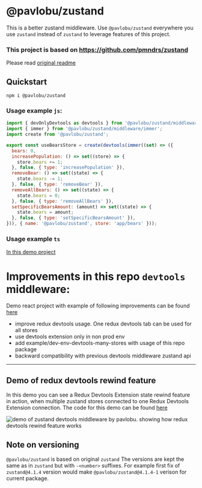 # @pavlobu/zustand

This is a better zustand middleware.
Use `@pavlobu/zustand` everywhere you use `zustand` instead of `zustand` to leverage features of this project.
### This project is based on https://github.com/pmndrs/zustand
Please read [original readme](https://github.com/pmndrs/zustand#readme)
## Quickstart
`npm i @pavlobu/zustand`

### Usage example `js`:
```js
import { devOnlyDevtools as devtools } from '@pavlobu/zustand/middleware';
import { immer } from '@pavlobu/zustand/middleware/immer';
import create from '@pavlobu/zustand';

export const useBearsStore = create(devtools(immer((set) => ({
  bears: 0,
  increasePopulation: () => set((store) => {
    store.bears += 1;
  }, false, { type: 'increasePopulation' }),
  removeBear: () => set((state) => {
    state.bears -= 1;
  }, false, { type: 'removeBear' }),
  removeAllBears: () => set((state) => {
    state.bears = 0;
  }, false, { type: 'removeAllBears' }),
  setSpecificBearsAmount: (amount) => set((state) => {
    state.bears = amount;
  }, false, { type: 'setSpecificBearsAmount' }),
})), { name: '@pavlobu/zustand', store: 'app/bears' }));
```

### Usage example `ts`
[In this demo project](https://github.com/pavlobu/zustand/tree/%40pavlobu-zustand-devtools-middleware/examples/dev-env-devtools-many-stores)

# Improvements in this repo `devtools` middleware:
Demo react project with example of following improvements can be found [here](https://github.com/pavlobu/zustand/tree/%40pavlobu-zustand-devtools-middleware/examples/dev-env-devtools-many-stores)
* improve redux devtools usage. One redux devtools tab can be used for all stores
* use devtools extension only in non prod env
* add example/dev-env-devtools-many-stores with usage of this repo package
* backward compatibility with previous devtools middleware zustand api

---
## Demo of redux devtools rewind feature 
In this demo you can see a Redux Devtools Extension state rewind feature in action, when multiple zustand stores connected to one Redux Devtools Extension connection.
The code for this demo can be found [here](https://github.com/pavlobu/zustand/tree/%40pavlobu-zustand-devtools-middleware/examples/dev-env-devtools-many-stores)


![demo of zustand devtools middleware by pavlobu. showing how redux devtools rewind feature works](https://github.com/pavlobu/zustand/blob/e0ffeebebfb825f30c36992f2110f978f4f44c93/examples/dev-env-devtools-many-stores/docs/img/zustand-devtools-rewind.gif)

## Note on versioning
`@pavlobu/zustand` is based on original `zustand`
The versions are kept the same as in `zustand` but with `-<number>` suffixes.
For example first fix of `zustand@4.1.4` version would make 
`@pavlobu/zustand@4.1.4-1` verison for current package.